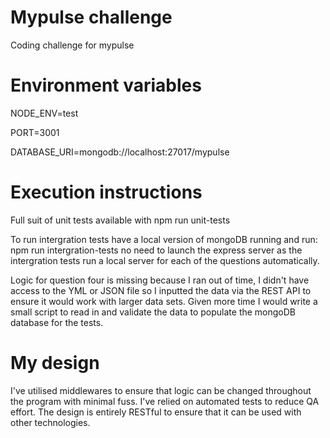 # Mypulse challenge

Coding challenge for mypulse

# Environment variables

NODE_ENV=test

PORT=3001

DATABASE_URI=mongodb://localhost:27017/mypulse

# Execution instructions

Full suit of unit tests available with npm run unit-tests

To run intergration tests have a local version of mongoDB running and run: npm run intergration-tests no need to launch the express server as the intergration tests run a local server for each of the questions automatically. 

Logic for question four is missing because I ran out of time, I didn't have access to the YML or JSON file so I inputted the data via the REST API to ensure it would work with larger data sets. Given more time I would write a small script to read in and validate the data to populate the mongoDB database for the tests.  

# My design

I've utilised middlewares to ensure that logic can be changed throughout the program with minimal fuss. I've relied on automated tests to reduce QA effort. The design is entirely RESTful to ensure that it can be used with other technologies. 
